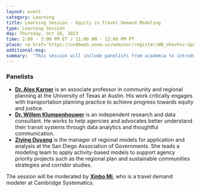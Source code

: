 ```yaml
---
layout: event
category: Learning
title: Learning Session - Equity in Travel Demand Modeling 
type: Learning Session
day: Thursday, Oct 26, 2023
time: 2:00 - 3:00 PM ET / 11:00 AM - 12:00 PM PT
place: <a href='https://us06web.zoom.us/webinar/register/WN_nhovFnv-SpeG61C614Levg'>Register</a> #- <a href='https://zephyrtransport.org/'>Presentation</a>
additional-msg:
summary:  "This session will include panelists from academia to introduce a few topics in equity, including meanings, laws, commonly used practices plus innovations, followed by a panelist from MPO to demonstrate their robust methodology to conduct an equity analysis using their travel demand model."
---
```

<p>

<h3>Panelists</h3>

<ul>

<li><strong><a href="mailto:alex.karner@utexas.edu">Dr. Alex Karner</a></strong> is an associate professor in community and regional planning at the University of Texas at Austin. His work critically engages with transportation planning practice to achieve progress towards equity and justice.</li>
 
<li><strong><a href="mailto:willem@klumpentown.com">Dr. Willem Klumpenhouwer</a></strong> is an independent research and data consultant. He works to help agencies and advocates better understand their transit systems through data analytics and thoughtful communication.</li>

<li><strong><a href="mailto:ziying.ouyang@sandag.org">Ziying Ouyang</a></strong> is the manager of regional models for application and analysis at the San Diego Association of Governments. She leads a modeling team to apply activity-based models to support agency priority projects such as the regional plan and sustainable communities strategies and corridor studies.</li>

</ul>

The session will be moderated by <strong><a href="mailto:xmi@camsys.com">Xinbo Mi</a></strong>, who is a travel demand modeler at Cambridge Systematics.
